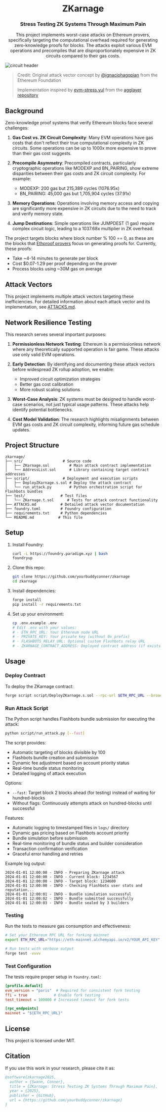 <div align="center">

# ZKarnage
### Stress Testing ZK Systems Through Maximum Pain

This project implements worst-case attacks on Ethereum provers, specifically targeting the computational overhead required for generating zero-knowledge proofs for blocks. The attacks exploit various EVM operations and precompiles that are disproportionately expensive in ZK circuits compared to their gas costs.

</div>

![circuit header](zkarnage.png)

> Credit: Original attack vector concept by [@ignaciohagopian](https://x.com/ignaciohagopian) from the Ethereum Foundation
>
> Implementation inspired by [evm-stress.yul](https://github.com/agglayer/e2e/blob/jhilliard/evm-stress-readme/core/contracts/evm-stress/evm-stress.yul) from the [agglayer repository](https://github.com/agglayer/e2e/blob/jhilliard/evm-stress-readme/core/contracts/evm-stress/README.org)

## Background

Zero-knowledge proof systems that verify Ethereum blocks face several challenges:

1. **Gas Cost vs. ZK Circuit Complexity**: Many EVM operations have gas costs that don't reflect their true computational complexity in ZK circuits. Some operations can be up to 1000x more expensive to prove than their gas cost suggests.

2. **Precompile Asymmetry**: Precompiled contracts, particularly cryptographic operations like MODEXP and BN_PAIRING, show extreme disparities between their gas costs and ZK circuit complexity. For example:
   - MODEXP: 200 gas but 215,389 cycles (1076.95x)
   - BN_PAIRING: 45,000 gas but 1,705,904 cycles (37.91x)

3. **Memory Operations**: Operations involving memory access and copying are significantly more expensive in ZK circuits due to the need to track and verify memory state.

4. **Jump Destinations**: Simple operations like JUMPDEST (1 gas) require complex circuit logic, leading to a 1037.68x multiplier in ZK overhead.

The project targets blocks where block number % 100 == 0, as these are the blocks that [Ethproof provers](https://ethproofs.org/) focus on generating proofs for. Currently, these proofs:
- Take ~4-14 minutes to generate per block
- Cost $0.07-1.29 per proof depending on the prover
- Process blocks using ~30M gas on average

## Attack Vectors

This project implements multiple attack vectors targeting these inefficiencies. For detailed information about each attack vector and its implementation, see [ATTACKS.md](ATTACKS.md).

## Network Resilience Testing

This research serves several important purposes:

1. **Permissionless Network Testing**: Ethereum is a permissionless network where any theoretically supported operation is fair game. These attacks use only valid EVM operations.

2. **Early Detection**: By identifying and documenting these attack vectors before widespread ZK rollup adoption, we enable:
   - Improved circuit optimization strategies
   - Better gas cost calibration
   - More robust scaling solutions

3. **Worst-Case Analysis**: ZK systems must be designed to handle worst-case scenarios, not just typical usage patterns. These attacks help identify potential bottlenecks.

4. **Cost Model Validation**: The research highlights misalignments between EVM gas costs and ZK circuit complexity, informing future gas schedule updates.

## Project Structure

```
zkarnage/
├── src/                  # Source code
│   ├── ZKarnage.sol         # Main attack contract implementation
│   └── AddressList.sol      # Library containing target contract addresses
├── script/               # Deployment and execution scripts
│   ├── DeployZKarnage.s.sol # Deploy the attack contract
│   └── run_attack.py        # Python orchestration script for Flashbots bundles
├── test/                # Test files
│   └── ZKarnage.t.sol      # Tests for attack contract functionality
├── ATTACKS.md           # Detailed attack vector documentation
├── foundry.toml         # Foundry configuration
├── requirements.txt     # Python dependencies
└── README.md           # This file
```

## Setup

1. Install Foundry:
   ```bash
   curl -L https://foundry.paradigm.xyz | bash
   foundryup
   ```

2. Clone this repo:
   ```bash
   git clone https://github.com/yourbuddyconner/zkarnage
   cd zkarnage
   ```

3. Install dependencies:
   ```bash
   forge install
   pip install -r requirements.txt
   ```

4. Set up your environment:
   ```bash
   cp .env.example .env
   # Edit .env with your values:
   # - ETH_RPC_URL: Your Ethereum node URL
   # - PRIVATE_KEY: Your private key (without 0x prefix)
   # - FLASHBOTS_RELAY_URL: Optional custom Flashbots relay URL
   # - ZKARNAGE_CONTRACT_ADDRESS: Deployed contract address (if exists)
   ```

## Usage

### Deploy Contract

To deploy the ZKarnage contract:

```bash
forge script script/DeployZKarnage.s.sol --rpc-url $ETH_RPC_URL --broadcast
```

### Run Attack Script

The Python script handles Flashbots bundle submission for executing the attack:

```bash
python script/run_attack.py [--fast]
```

The script provides:
- Automatic targeting of blocks divisible by 100
- Flashbots bundle creation and submission
- Dynamic fee adjustment based on account priority status
- Real-time bundle status monitoring
- Detailed logging of attack execution

Options:
- `--fast`: Target block 2 blocks ahead (for testing) instead of waiting for hundred-blocks
- Without flags: Continuously attempts attack on hundred-blocks until successful

Features:
- Automatic logging to timestamped files in `logs/` directory
- Dynamic gas pricing based on Flashbots account priority
- Bundle simulation before submission
- Real-time monitoring of bundle status and builder consideration
- Transaction confirmation verification
- Graceful error handling and retries

Example log output:
```
2024-01-01 12:00:00 - INFO - Preparing ZKarnage attack
2024-01-01 12:00:00 - INFO - Current block: 1234567
2024-01-01 12:00:00 - INFO - Target block: 1234600
2024-01-01 12:00:00 - INFO - Checking Flashbots user stats and reputation...
2024-01-01 12:00:01 - INFO - Bundle simulation successful
2024-01-01 12:00:02 - INFO - Bundle submitted successfully
2024-01-01 12:00:03 - INFO - Bundle sealed by 3 builders
```

### Testing

Run the tests to measure gas consumption and effectiveness:

```bash
# Set your Ethereum RPC URL for forking mainnet
export ETH_RPC_URL="https://eth-mainnet.alchemyapi.io/v2/YOUR_API_KEY"

# Run tests with verbose output
forge test -vvvv
```

### Test Configuration

The tests require proper setup in `foundry.toml`:
```toml
[profile.default]
evm_version = "paris"  # Required for consistent fork testing
ffi = true            # Enable fork testing
test_timeout = 100000 # Increased timeout for fork tests

[rpc_endpoints]
mainnet = "${ETH_RPC_URL}"
```

## License

This project is licensed under MIT.

## Citation

If you use this work in your research, please cite it as:

```bibtex
@software{zkarnage2025,
  author = {Swann, Conner},
  title = {ZKarnage: Stress Testing ZK Systems Through Maximum Pain},
  year = {2025},
  publisher = {GitHub},
  url = {https://github.com/yourbuddyconner/zkarnage}
}
```